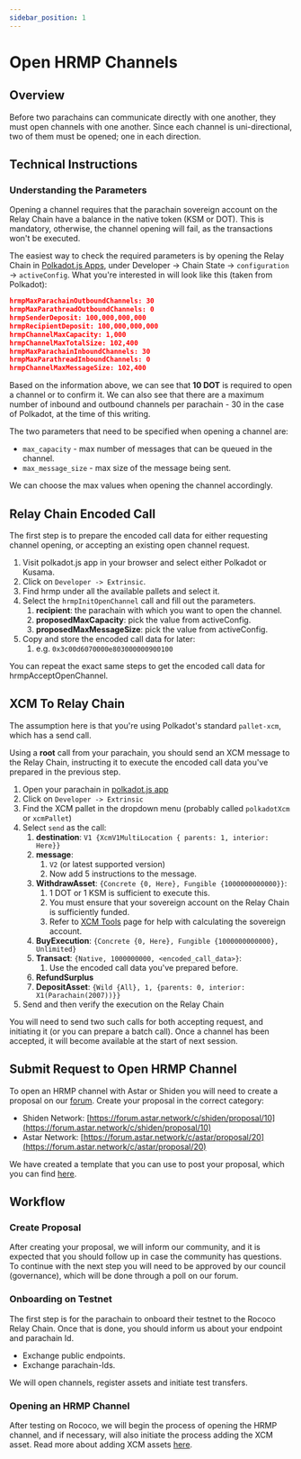 ```yaml
---
sidebar_position: 1
---
```


# Open HRMP Channels

## Overview

Before two parachains can communicate directly with one another, they must open channels with one another. Since each channel is uni-directional, two of them must be opened; one in each direction.

## Technical Instructions

### Understanding the Parameters

Opening a channel requires that the parachain sovereign account on the Relay Chain have a balance in the native token (KSM or DOT). This is mandatory, otherwise, the channel opening will fail, as the transactions won't be executed.

The easiest way to check the required parameters is by opening the Relay Chain in [Polkadot.js Apps](https://polkadot.js.org/apps/#/explorer), under Developer -> Chain State -> `configuration` -> `activeConfig`. What you're interested in will look like this (taken from Polkadot):

```json
hrmpMaxParachainOutboundChannels: 30
hrmpMaxParathreadOutboundChannels: 0
hrmpSenderDeposit: 100,000,000,000
hrmpRecipientDeposit: 100,000,000,000
hrmpChannelMaxCapacity: 1,000
hrmpChannelMaxTotalSize: 102,400
hrmpMaxParachainInboundChannels: 30
hrmpMaxParathreadInboundChannels: 0
hrmpChannelMaxMessageSize: 102,400
```

Based on the information above, we can see that **10 DOT** is required to open a channel or to confirm it. We can also see that there are a maximum number of inbound and outbound channels per parachain - 30 in the case of Polkadot, at the time of this writing.

The two parameters that need to be specified when opening a channel are:

- `max_capacity` - max number of messages that can be queued in the channel.
- `max_message_size` - max size of the message being sent.

We can choose the max values when opening the channel accordingly.

## Relay Chain Encoded Call

The first step is to prepare the encoded call data for either requesting channel opening, or accepting an existing open channel request.

1. Visit polkadot.js app in your browser and select either Polkadot or Kusama.
2. Click on `Developer -> Extrinsic`.
3. Find hrmp under all the available pallets and select it.
4. Select the `hrmpInitOpenChannel` call and fill out the parameters.
   1. **recipient**: the parachain with which you want to open the channel.
   2. **proposedMaxCapacity**: pick the value from activeConfig.
   3. **proposedMaxMessageSize**: pick the value from activeConfig.
5. Copy and store the encoded call data for later:
   1. e.g. `0x3c00d6070000e803000000900100`

You can repeat the exact same steps to get the encoded call data for hrmpAcceptOpenChannel.

## XCM To Relay Chain

The assumption here is that you're using Polkadot's standard `pallet-xcm`, which has a send call.

Using a **root** call from your parachain, you should send an XCM message to the Relay Chain, instructing it to execute the encoded call data you've prepared in the previous step.

1. Open your parachain in [polkadot.js app](https://polkadot.js.org/apps)
2. Click on `Developer -> Extrinsic`
3. Find the XCM pallet in the dropdown menu (probably called `polkadotXcm` or `xcmPallet`)
4. Select `send` as the call:
   1. **destination**: `V1 {XcmV1MultiLocation { parents: 1, interior: Here}}`
   2. **message**:
      1. `V2` (or latest supported version)
      2. Now add 5 instructions to the message.
   3. **WithdrawAsset**: `{Concrete {0, Here}, Fungible {1000000000000}}`:
      1. 1 DOT or 1 KSM is sufficient to execute this.
      2. You must ensure that your sovereign account on the Relay Chain is sufficiently funded.
      3. Refer to [XCM Tools](https://app.gitbook.com/o/-LgGrgOEDyFYjYWIb1DT/s/-M8GVK5H7hOsGnYqg-7q-872737601/~/changes/AhpKoCvdYLwztMP8vCAb/xcm/xcm-integration/xcm-tools) page for help with calculating the sovereign account.
   4. **BuyExecution**: `{Concrete {0, Here}, Fungible {1000000000000}, Unlimited}`
   5. **Transact**: `{Native, 1000000000, <encoded_call_data>}`:
       1. Use the encoded call data you've prepared before.
   6. **RefundSurplus**
   7. **DepositAsset**: `{Wild {All}, 1, {parents: 0, interior: X1(Parachain(2007))}}`
5. Send and then verify the execution on the Relay Chain

You will need to send two such calls for both accepting request, and initiating it (or you can prepare a batch call). Once a channel has been accepted, it will become available at the start of next session.

## Submit Request to Open HRMP Channel

To open an HRMP channel with Astar or Shiden you will need to create a proposal on our [forum](https://forum.astar.network/). Create your proposal in the correct category:

- Shiden Network: [https://forum.astar.network/c/shiden/proposal/10](https://forum.astar.network/c/shiden/proposal/10)
- Astar Network: [https://forum.astar.network/c/astar/proposal/20](https://forum.astar.network/c/astar/proposal/20)

We have created a template that you can use to post your proposal, which you can find [here](https://astarnetwork.notion.site/Open-HRMP-Channel-Template-166eb1b8202d4439a8c00e4a50fe0d89).

## Workflow

### Create Proposal

After creating your proposal, we will inform our community, and it is expected that you should follow up in case the community has questions. To continue with the next step you will need to be approved by our council (governance), which will be done through a poll on our forum.

### Onboarding on Testnet

The first step is for the parachain to onboard their testnet to the Rococo Relay Chain. Once that is done, you should inform us about your endpoint and parachain Id.

- Exchange public endpoints.
- Exchange parachain-Ids.

We will open channels, register assets and initiate test transfers.

### Opening an HRMP Channel

After testing on Rococo, we will begin the process of opening the HRMP channel, and if necessary, will also initiate the process adding the XCM asset. Read more about adding XCM assets [here](https://app.gitbook.com/o/-LgGrgOEDyFYjYWIb1DT/s/-M8GVK5H7hOsGnYqg-7q-872737601/xcm/xcm-integration/xcm-asset-registration).
